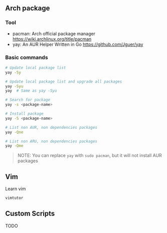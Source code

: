 ## Arch package


### Tool
- pacman: Arch official package manager <https://wiki.archlinux.org/title/pacman>
- yay: An AUR Helper Written in Go <https://github.com/Jguer/yay>


### Basic commands
```bash
# Update local package list
yay -Sy

# Update local package list and upgrade all packages
yay -Syu
yay  # Same as yay -Syu

# Search for package
yay -s <package-name>

# Install package
yay -S <package-name>

# List non AUR, non dependencies packages
yay -Qne

# List non ARU, non dependencies packages
yay -Qme
```
> NOTE: You can replace `yay` with `sudo pacman`, but it will not install AUR packages


## Vim

Learn vim
```bash
vimtutor
```


## Custom Scripts
TODO
